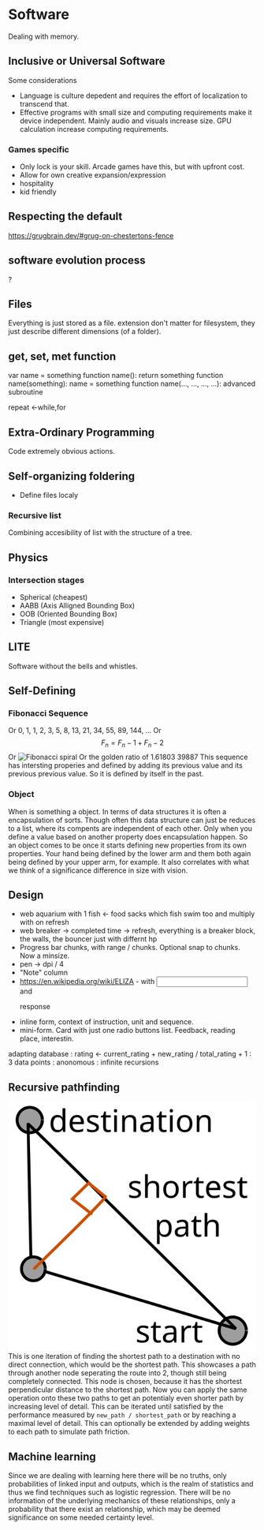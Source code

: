 # Software
Dealing with memory.

## Inclusive or Universal Software
Some considerations
- Language is culture depedent and requires the effort of localization to transcend that.
- Effective programs with small size and computing requirements make it device independent. Mainly audio and visuals increase size. GPU calculation increase computing requirements.

### Games specific
- Only lock is your skill. Arcade games have this, but with upfront cost.
- Allow for own creative expansion/expression
- hospitality 
- kid friendly

## Respecting the default
<https://grugbrain.dev/#grug-on-chestertons-fence>

## software evolution process
?

## Files
Everything is just stored as a file. extension don't matter for filesystem, they just describe different dimensions (of a folder).

## get, set, met function
var name = something
function name(): return something
function name(something): name = something
function name(..., ..., ..., ...): advanced subroutine


repeat <-while,for

## Extra-Ordinary Programming
Code extremely obvious actions.

## Self-organizing foldering
- Define files localy 

### Recursive list
Combining accesibility of list with the structure of a tree.

## Physics

### Intersection stages
* Spherical (cheapest) 
* AABB (Axis Alligned Bounding Box)
* OOB (Oriented Bounding Box)
* Triangle (most expensive)

## LITE
Software without the bells and whistles.

## Self-Defining
### Fibonacci Sequence
Or 0, 1, 1, 2, 3, 5, 8, 13, 21, 34, 55, 89, 144, ...
Or $$ F_n = F_n-1 + F_n-2 $$ <!--https://math.meta.stackexchange.com/questions/5020/mathjax-basic-tutorial-and-quick-reference-->
Or ![Fibonacci spiral](https://upload.wikimedia.org/wikipedia/commons/7/79/Fibonacci_spiral.svg)
Or the golden ratio of 1.61803 39887
This sequence has intersting properies and defined by adding its previous value and its previous previous value. So it is defined by itself in the past. 

### Object
When is something a object. In terms of data structures it is often a encapsulation of sorts. Though often this data structure can just be reduces to a list, where its compents are independent of each other. Only when you define a value based on another property does encapsulation happen. So an object comes to be once it starts defining new properties from its own properties. Your hand being defined by the lower arm and them both again being defined by your upper arm, for example. It also correlates with what we think of a significance difference in size with vision.

## Design
- web aquarium with 1 fish <- food sacks which fish swim too and multiply with on refresh
- web breaker -> completed time -> refresh, everything is a breaker block, the walls, the bouncer just with differnt hp
- Progress bar chunks, with range / chunks. Optional snap to chunks. Now a minsize.
- pen -> dpi / 4
- "Note" column
- https://en.wikipedia.org/wiki/ELIZA - with <input text> and <p>response</p>
- inline form, context of instruction, unit and sequence.
- mini-form. Card with just one radio buttons list. Feedback, reading place, interestin.

adapting database
: rating <- current_rating + new_rating / total_rating + 1 
: 3 data points
: anonomous
: infinite recursions

## Recursive pathfinding
![illustration](recursive_pathfinding.svg)
This is one iteration of finding the shortest path to a destination with no direct connection, which would be the shortest path. This showcases a path through another node seperating the route into 2, though still being completely connected. This node is chosen, because it has the shortest perpendicular distance to the shortest path. Now you can apply the same operation onto these two paths to get an potentialy even shorter path by increasing level of detail. This can be iterated until satisfied by the performance measured by `new_path / shortest_path` or by reaching a maximal level of detail. This can optionally be extended by adding weights to each path to simulate path friction.

## Machine learning
Since we are dealing with learning here there will be no truths, only probabilities of linked input and outputs, which is the realm of statistics and thus we find techniques such as logistic regression. There will be no information of the underlying mechanics of these relationships, only a probability that there exist an relationship, which may be deemed significance on some needed certainty level.

